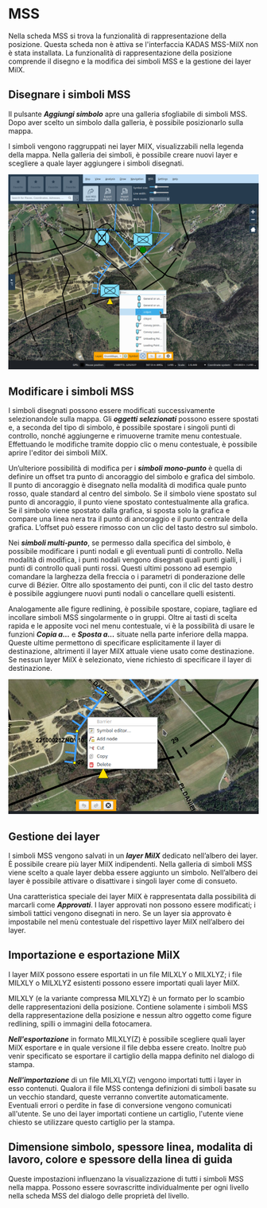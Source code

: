 # MSS

Nella scheda MSS si trova la funzionalità di rappresentazione della posizione. Questa scheda non è attiva se l'interfaccia KADAS MSS-MilX non è stata installata. La funzionalità di rappresentazione della posizione comprende il disegno e la modifica dei simboli MSS e la gestione dei layer MilX.


## <a name="sec0"></a>Disegnare i simboli MSS

Il pulsante **_Aggiungi simbolo_** apre una galleria sfogliabile di simboli MSS. Dopo aver scelto un simbolo dalla galleria, è possibile posizionarlo sulla mappa.

I simboli vengono raggruppati nei layer MilX, visualizzabili nella legenda della mappa. Nella galleria dei simboli, è possibile creare nuovi layer e scegliere a quale layer aggiungere i simboli disegnati.

<img src="../../media/image10.png" />

## <a name="sec1"></a>Modificare i simboli MSS

I simboli disegnati possono essere modificati successivamente selezionandole sulla mappa. Gli **_oggetti selezionati_** possono essere spostati e, a seconda del tipo di simbolo, è possi­bile spostare i singoli punti di controllo, nonché aggiungerne e rimuoverne tramite menu contestuale. Effet­tuando le modifiche tramite doppio clic o menu contestuale, è possibile aprire l'editor dei simboli MilX.

Un’ulteriore possibilità di modifica per i **_simboli mono-punto_** è quella di definire un offset tra punto di ancoraggio del simbolo e grafica del simbolo. Il punto di ancoraggio è disegnato nella modalità di modifica quale punto rosso, quale standard al centro del simbolo. Se il simbolo viene spostato sul punto di ancoraggio, il punto viene spostato contestualmente alla grafica. Se il simbolo viene spostato dalla grafica, si sposta solo la grafica e compare una linea nera tra il punto di ancoraggio e il punto centrale della grafica. L’offset può essere rimosso con un clic del tasto destro sul simbolo.

Nei **_simboli multi-punto_**, se permesso dalla specifica del simbolo, è possibile modificare i punti nodali e gli eventuali punti di controllo. Nella modalità di modifica, i punti nodali vengono disegnati quali punti gialli, i punti di controllo quali punti rossi. Questi ultimi possono ad esempio comandare la larghezza della freccia o i parametri di ponderazione delle curve di Bézier. Oltre allo spostamento dei punti, con il clic del tasto destro è possibile aggiungere nuovi punti nodali o cancellare quelli esistenti.

Analogamente alle figure redlining, è possibile spostare, copiare, tagliare ed incollare simboli MSS singolarmente o in gruppi. Oltre ai tasti di scelta rapida e le apposite voci nel menu contestuale, vi è la possibilità di usare le funzioni **_Copia a..._** e **_Sposta a..._** situate nella parte inferiore della mappa. Queste ultime permettono di specificare esplicitamente il layer di destinazione, altrimenti il layer MilX attuale viene usato come destinazione. Se nessun layer MilX è selezionato, viene richiesto di specificare il layer di destinazione.

<img src="../../media/image11.png" />

## <a name="sec2"></a>Gestione dei layer

I simboli MSS vengono salvati in un **_layer MilX_** dedicato nell’albero dei layer. È possibile creare più layer MilX indipendenti. Nella galleria di simboli MSS viene scelto a quale layer debba essere aggiunto un simbolo. Nell’albero dei layer è possibile attivare o disattivare i singoli layer come di consueto.

Una caratteristica speciale dei layer MilX è rappresentata dalla possibilità di marcarli come **_Approvati_**. I layer approvati non possono essere modificati; i simboli tattici vengono disegnati in nero. Se un layer sia approvato è impostabile nel menù contestuale del rispettivo layer MilX nell’albero dei layer.


## <a name="sec3"></a>Importazione e esportazione MilX

I layer MilX possono essere esportati in un file MILXLY o MILXLYZ; i file MILXLY o MILXLYZ esistenti possono essere importati quali layer MilX.

MILXLY (e la variante compres­sa MILXLYZ) è un formato per lo scambio delle rappresentazioni della posizione. Contiene sola­mente i simboli MSS della rappresentazione della posizione e nessun altro oggetto come figure redlining, spilli o immagini della fotocamera.

**_Nell'esportazione_** in formato MILXLY(Z) è possibile scegliere quali layer MilX esportare e in quale versione il file debba essere creato. Inoltre può venir specificato se esportare il cartiglio della mappa definito nel dialogo di stampa.

**_Nell'importazione_** di un file MILXLY(Z) vengono importati tutti i layer in esso contenuti. Qualora il file MSS contenga definizioni di simboli basate su un vecchio standard, queste verranno convertite automaticamente. Eventuali errori o perdite in fase di conversione vengono comunicati all'utente. Se uno dei layer importati contiene un cartiglio, l'utente viene chiesto se utilizzare questo cartiglio per la stampa.

## <a name="sec5"></a>Dimensione simbolo, spessore linea, modalita di lavoro, colore e spessore della linea di guida

Queste impostazioni influenzano la visualizzazione di tutti i simboli MSS nella mappa. Possono essere sovrascritte individualmente per ogni livello nella scheda MSS del dialogo delle proprietà del livello.

